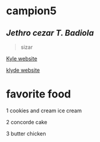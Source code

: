 # campion5
## *Jethro cezar T. Badiola*
> sizar

[Kyle website](https://static-generator.github.io/campion36/)

[klyde website](https://static-generator.github.io/campion9/)




  # favorite food
1 cookies and cream ice cream

2 concorde cake

3 butter chicken




